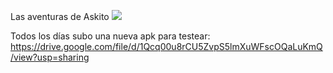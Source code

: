 Las aventuras de Askito
![](preview.gif)

Todos los días subo una nueva apk para testear:
https://drive.google.com/file/d/1Qcq00u8rCU5ZvpS5lmXuWFscOQaLuKmQ/view?usp=sharing

